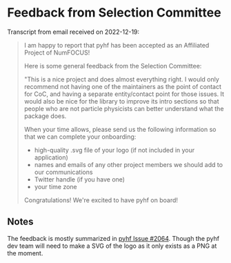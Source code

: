 # Feedback from Selection Committee

Transcript from email received on 2022-12-19:

> I am happy to report that pyhf has been accepted as an Affiliated Project of NumFOCUS!
>
> Here is some general feedback from the Selection Committee:
>
> "This is a nice project and does almost everything right. I would only recommend not having one of the maintainers as the point of contact for CoC, and having a separate entity/contact point for those issues. It would also be nice for the library to improve its intro sections so that people who are not particle physicists can better understand what the package does.
>
> When your time allows, please send us the following information so that we can complete your onboarding:
>
> * high-quality .svg file of your logo (if not included in your application)
> * names and emails of any other project members we should add to our communications
> * Twitter handle (if you have one)
> * your time zone
>
> Congratulations! We're excited to have pyhf on board!

## Notes

The feedback is mostly summarized in [pyhf Issue #2064](https://github.com/scikit-hep/pyhf/issues/2064).
Though the pyhf dev team will need to make a SVG of the logo as it only exists as a PNG at the moment.

